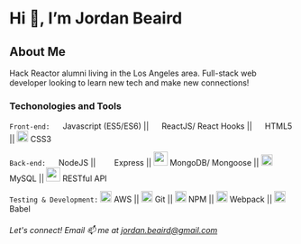 # Hi 👋, I’m Jordan Beaird

## About Me
Hack Reactor alumni living in the Los Angeles area. Full-stack web developer looking to learn new tech and make new connections!

### Techonologies and Tools

```Front-end:```  <img src="https://cdn.iconscout.com/icon/free/png-512/javascript-2752148-2284965.png" width="15" height="15"> Javascript (ES5/ES6) || <img src="https://cdn.iconscout.com/icon/free/png-256/react-1-282599.png" width="15" height="15"> ReactJS/ React Hooks || <img src="https://cdn2.iconfinder.com/data/icons/social-icon-3/512/social_style_3_html5-512.png" width="15" height="15"> HTML5 || <img src="https://cdn.worldvectorlogo.com/logos/css3.svg" width="20" height="20"> CSS3

```Back-end:``` <img src="https://cdn.iconscout.com/icon/free/png-512/node-js-1174925.png" width="15" height="15"> NodeJS || <img src="https://miro.medium.com/max/6668/1*XP-mZOrIqX7OsFInN2ngRQ.png" width="25" height="15"> Express || <img src="https://img.icons8.com/color/452/mongodb.png" width="25" height="25"> MongoDB/ Mongoose || <img src="https://styles.redditmedia.com/t5_2qm6k/styles/communityIcon_dhjr6guc03x51.png?width=256&s=3e825b7205c7f497d4695028e358d26ee359f84b" width="20" height="20"> MySQL || <img src="https://cdn.changelog.com/uploads/icons/topics/kJ/icon_large.png?v=63683332430" width="25" height="25"> RESTful API

```Testing & Development:``` <img src="https://upload.wikimedia.org/wikipedia/commons/thumb/5/5c/AWS_Simple_Icons_AWS_Cloud.svg/1024px-AWS_Simple_Icons_AWS_Cloud.svg.png" width="20" height="20"> AWS || <img src="https://upload.wikimedia.org/wikipedia/commons/thumb/3/3f/Git_icon.svg/1024px-Git_icon.svg.png" width="20" height="20"> Git || <img src="https://iconape.com/wp-content/files/xf/83668/svg/npm-2.svg" width="20" height="20"> NPM || <img src="https://cdn.iconscout.com/icon/free/png-512/webpack-1-1174980.png" width="20" height="20"> Webpack || <img src="https://user-images.githubusercontent.com/3025322/87547253-bf050400-c6a2-11ea-950a-280311bc6cc8.png" width="20" height="20"> Babel




###### Let's connect! Email 📫 me at jordan.beaird@gmail.com












<!---
Jbeairdo/Jbeairdo is a ✨ special ✨ repository because its `README.md` (this file) appears on your GitHub profile.
You can click the Preview link to take a look at your changes.
--->
